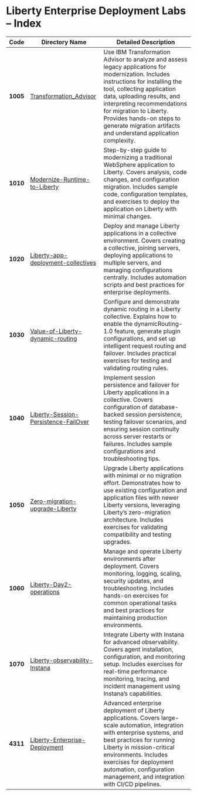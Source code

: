 # Liberty Enterprise Deployment Labs – Index

| Code  | Directory Name                               | Detailed Description |
|-------|----------------------------------------------|----------------------|
| **1005** | [Transformation_Advisor](./1005-Transformation_Advisor) | Use IBM Transformation Advisor to analyze and assess legacy applications for modernization. Includes instructions for installing the tool, collecting application data, uploading results, and interpreting recommendations for migration to Liberty. Provides hands-on steps to generate migration artifacts and understand application complexity. |
| **1010** | [Modernize-Runtime-to-Liberty](./1010-Modernize-Runtime-to-Liberty) | Step-by-step guide to modernizing a traditional WebSphere application to Liberty. Covers analysis, code changes, and configuration migration. Includes sample code, configuration templates, and exercises to deploy the application on Liberty with minimal changes. |
| **1020** | [Liberty-app-deployment-collectives](./1020-Liberty-app-deployment-collectives) | Deploy and manage Liberty applications in a collective environment. Covers creating a collective, joining servers, deploying applications to multiple servers, and managing configurations centrally. Includes automation scripts and best practices for enterprise deployments. |
| **1030** | [Value-of-Liberty-dynamic-routing](./1030-Value-of-Liberty-dynamic-routing) | Configure and demonstrate dynamic routing in a Liberty collective. Explains how to enable the dynamicRouting-1.0 feature, generate plugin configurations, and set up intelligent request routing and failover. Includes practical exercises for testing and validating routing rules. |
| **1040** | [Liberty-Session-Persistence-FailOver](./1040-Liberty-Session-Persistence-FailOver) | Implement session persistence and failover for Liberty applications in a collective. Covers configuration of database-backed session persistence, testing failover scenarios, and ensuring session continuity across server restarts or failures. Includes sample configurations and troubleshooting tips. |
| **1050** |  [Zero-migration-upgrade-Liberty](./1050-Zero-migration-upgrade-Liberty) | Upgrade Liberty applications with minimal or no migration effort. Demonstrates how to use existing configuration and application files with newer Liberty versions, leveraging Liberty’s zero-migration architecture. Includes exercises for validating compatibility and testing upgrades. |
| **1060** | [Liberty-Day2-operations](./1060-Liberty-Day2-operations) | Manage and operate Liberty environments after deployment. Covers monitoring, logging, scaling, security updates, and troubleshooting. Includes hands-on exercises for common operational tasks and best practices for maintaining production environments. |
| **1070** | [Liberty-observability-Instana](./1070-Liberty-observability-Instana) | Integrate Liberty with Instana for advanced observability. Covers agent installation, configuration, and monitoring setup. Includes exercises for real-time performance monitoring, tracing, and incident management using Instana’s capabilities. |
| **4311** | [Liberty-Enterprise-Deployment](./4311-Liberty-Enterprise-Deployment) | Advanced enterprise deployment of Liberty applications. Covers large-scale automation, integration with enterprise systems, and best practices for running Liberty in mission-critical environments. Includes exercises for deployment automation, configuration management, and integration with CI/CD pipelines. |